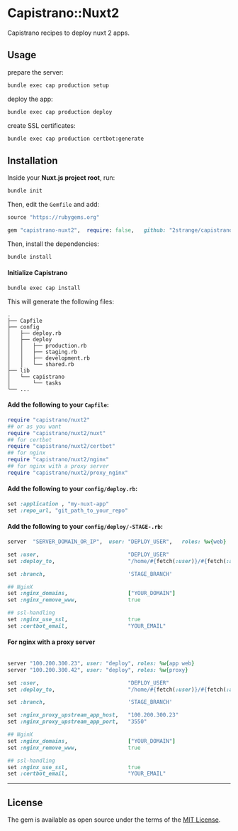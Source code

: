 # Capistrano::Nuxt2

Capistrano recipes to deploy nuxt 2 apps.


## Usage

prepare the server:
```sh
bundle exec cap production setup
```

deploy the app:
```sh
bundle exec cap production deploy
```

create SSL certificates:
```sh
bundle exec cap production certbot:generate
```

## Installation

Inside your **Nuxt.js project root**, run:

```sh
bundle init
```

Then, edit the `Gemfile` and add:

```ruby
source "https://rubygems.org"

gem "capistrano-nuxt2",  require: false,   github: "2strange/capistrano-nuxt2"
```

Then, install the dependencies:

```sh
bundle install
```

#### Initialize Capistrano

```sh
bundle exec cap install
```

This will generate the following files:
```
.
├── Capfile
├── config
│   ├── deploy.rb
│   ├── deploy
│   │   ├── production.rb
│   │   ├── staging.rb
│   │   ├── development.rb
│   │   └── shared.rb
├── lib
│   └── capistrano
│       └── tasks
└── ...
```

#### Add the following to your `Capfile`:

```ruby
require "capistrano/nuxt2"
## or as you want
require "capistrano/nuxt2/nuxt"
## for certbot
require "capistrano/nuxt2/certbot"
## for nginx
require "capistrano/nuxt2/nginx"
## for nginx with a proxy server
require "capistrano/nuxt2/proxy_nginx"
```

#### Add the following to your `config/deploy.rb`:

```ruby 
set :application , "my-nuxt-app"
set :repo_url, "git_path_to_your_repo"
```

#### Add the following to your `config/deploy/-STAGE-.rb`:

```ruby
server  "SERVER_DOMAIN_OR_IP",  user: "DEPLOY_USER",   roles: %w{web}

set :user,                            "DEPLOY_USER"
set :deploy_to,                       "/home/#{fetch(:user)}/#{fetch(:application)}-#{fetch(:stage)}"

set :branch,                          'STAGE_BRANCH'

## NginX
set :nginx_domains,                   ["YOUR_DOMAIN"]
set :nginx_remove_www,                true

## ssl-handling
set :nginx_use_ssl,                   true
set :certbot_email,                   "YOUR_EMAIL"

```

#### For nginx with a proxy server

```ruby

server "100.200.300.23", user: "deploy", roles: %w{app web}
server "100.200.300.42", user: "deploy", roles: %w{proxy}

set :user,                            "DEPLOY_USER"
set :deploy_to,                       "/home/#{fetch(:user)}/#{fetch(:application)}-#{fetch(:stage)}"

set :branch,                          'STAGE_BRANCH'

set :nginx_proxy_upstream_app_host,   "100.200.300.23"
set :nginx_proxy_upstream_app_port,   "3550"

## NginX
set :nginx_domains,                   ["YOUR_DOMAIN"]
set :nginx_remove_www,                true

## ssl-handling
set :nginx_use_ssl,                   true
set :certbot_email,                   "YOUR_EMAIL"

```

---

## License
The gem is available as open source under the terms of the [MIT License](https://opensource.org/licenses/MIT).
